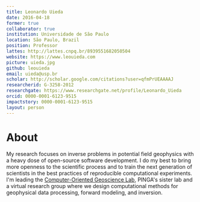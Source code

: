 ```yaml
---
title: Leonardo Uieda
date: 2016-04-18
former: true
collaborator: true
institution: Universidade de São Paulo
location: São Paulo, Brazil
position: Professor
lattes: http://lattes.cnpq.br/8939551682050504
website: https://www.leouieda.com
picture: uieda.jpg
github: leouieda
email: uieda@usp.br
scholar: http://scholar.google.com/citations?user=qfmPrUEAAAAJ
researcherid: G-3258-2012
researchgate: https://www.researchgate.net/profile/Leonardo_Uieda
orcid: 0000-0001-6123-9515
impactstory: 0000-0001-6123-9515
layout: person
---
```



# About

My research focuses on inverse problems in potential field
geophysics with a heavy dose of open-source software development.
I do my best to bring more openness to the scientific process
and to train the next generation of scientists in the best practices of
reproducible computational experiments.
I'm leading the [Computer-Oriented Geoscience Lab](https://www.compgeolab.org),
PINGA's sister lab and a virtual research group where we design computational
methods for geophysical data processing, forward modeling, and inversion.
